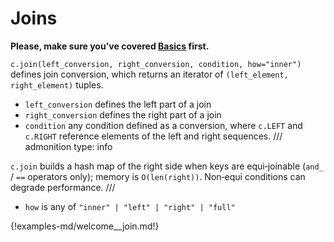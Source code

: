 # Joins

**Please, make sure you've covered [Basics](./basics.md) first.**

`c.join(left_conversion, right_conversion, condition, how="inner")` defines
join conversion, which returns an iterator of `(left_element, right_element)`
tuples.

* `left_conversion` defines the left part of a join
* `right_conversion` defines the right part of a join
* `condition` any condition defined as a conversion, where `c.LEFT` and
  `c.RIGHT` reference elements of the left and right sequences.
/// admonition
    type: info

`c.join` builds a hash map of the right side when keys are equi‑joinable
(`and_` / `==` operators only); memory is `O(len(right))`. Non‑equi conditions
can degrade performance.
///

 * `how` is any of `"inner" | "left" | "right" | "full"`



{!examples-md/welcome__join.md!}

